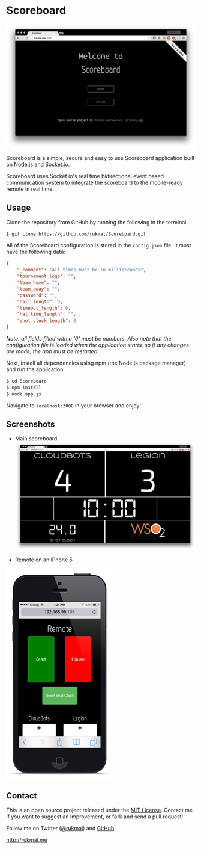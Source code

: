# Scoreboard

![Scoreboard landing page](bin/landing_page.png)

Scoreboard is a simple, secure and easy to use Scoreboard application built on [Node.js](http://nodejs.org) and [Socket.io](http://socket.io).

Scoreboard uses Socket.io's real time bidirectional event based communication system to integrate the scoreboard to the mobile-ready remote in real time.

## Usage

Clone the repository from GitHub by running the following in the terminal.
```bash
$ git clone https://github.com/rukmal/Scoreboard.git
```

All of the Scoreboard configuration is stored in the ```config.json``` file. It must have the following data:

```JSON
{
	"_comment": "All times must be in milliseconds",
	"tournament_logo": "",
	"team_home": "",
	"team_away": "",
	"password": "",
	"half_length": 0,
	"timeout_length": 0,
	"halftime_length": "",
	"shot_clock_length": 0
}
```

*Note: all fields filled with a '0' must be numbers. Also note that the configuration file is loaded when the application starts, so if any changes are made, the app must be restarted.*

Next, install all dependencies using npm (the Node.js package manager) and run the application.
```bash
$ cd Scoreboard
$ npm install
$ node app.js
```

Navigate to ```localhost:3000``` in your browser and enjoy!

## Screenshots

- Main scoreboard
![Scoreboard main page](bin/scoreboard_screenshot.png)

- Remote on an iPhone 5

![Remote on iPhone 5](bin/iphone_remote_screenshot.png)

## Contact

This is an open source project released under the [MIT License](LICENSE). Contact me if you want to suggest an improvement, or fork and send a pull request!

Follow me on Twitter ([@rukmal](http://twitter.com/rukmal_w)) and [GitHub](http://github.com/rukmal).

http://rukmal.me